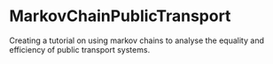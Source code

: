 # MarkovChainPublicTransport
Creating a tutorial on using markov chains to analyse the equality and efficiency of  public transport systems. 
